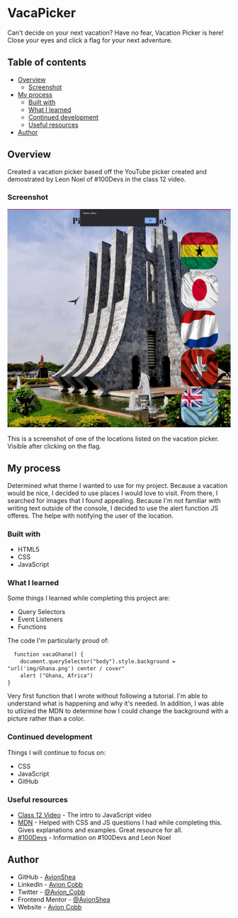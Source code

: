 # VacaPicker
Can't decide on your next vacation? Have no fear, Vacation Picker is here! Close your eyes and click a flag for your next adventure.

## Table of contents

- [Overview](#overview)
  - [Screenshot](#screenshot)
- [My process](#my-process)
  - [Built with](#built-with)
  - [What I learned](#what-i-learned)
  - [Continued development](#continued-development)
  - [Useful resources](#useful-resources)
- [Author](#author)

## Overview

Created a vacation picker based off the YouTube picker created and demostrated by Leon Noel of #100Devs in the class 12 video.

### Screenshot

![Screenshot](VacaPicker_image.PNG)

This is a screenshot of one of the locations listed on the vacation picker. Visible after clicking on the flag.

## My process

Determined what theme I wanted to use for my project. Because a vacation would be nice, I decided to use places I would love to visit. From there, I searched for images that I found appealing. Because I'm not familiar with writing text outside of the console, I decided to use the alert function JS offeres. The helpe with notifying the user of the location.

### Built with

- HTML5
- CSS
- JavaScript

### What I learned

Some things I learned while completing this project are:

- Query Selectors
- Event Listeners
- Functions

The code I'm particularly proud of:

```JS
  function vacaGhana() {
    document.querySelector("body").style.background = "url('img/Ghana.png') center / cover"
    alert ("Ghana, Africa")
}
```

Very first function that I wrote without following a tutorial. I'm able to understand what is happening and why it's needed. In addition, I was able to utlizied the MDN to determine how I could change the background with a picture rather than a color.

### Continued development

Things I will continue to focus on:

- CSS
- JavaScript
- GitHub

### Useful resources

- [Class 12 Video](https://www.youtube.com/watch?v=_A20kVsaqIk) - The intro to JavaScript video
- [MDN](https://developer.mozilla.org/en-US/) - Helped with CSS and JS questions I had while completing this. Gives explanations and examples. Great resource for all.
- [#100Devs](https://leonnoel.com/100devs/) - Information on #100Devs and Leon Noel

## Author

- GitHub - [AvionShea](https://github.com/AvionShea)
- LinkedIn - [Avion Cobb](https://www.linkedin.com/in/avion-cobb/)
- Twitter - [@Avion_Cobb](https://www.twitter.com/Avion_Cobb)
- Frontend Mentor - [@AvionShea](https://www.frontendmentor.io/profile/AvionShea)
- Website - [Avion Cobb](https://avionshea.github.io/)
